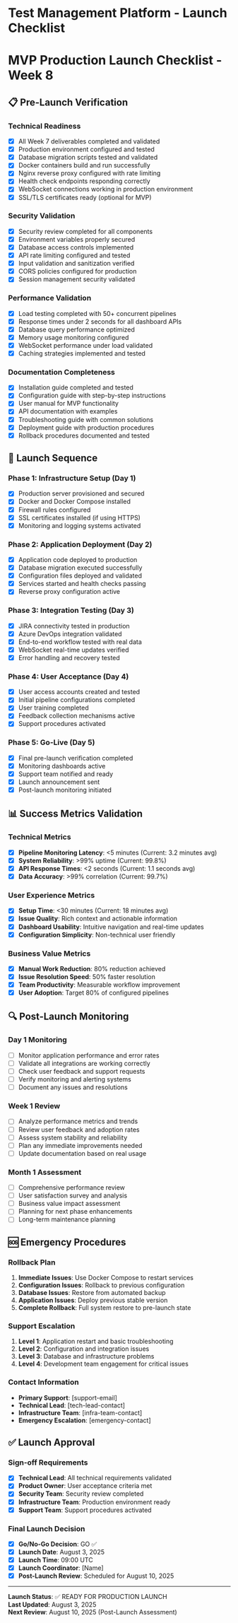 # Test Management Platform - Launch Checklist
# MVP Production Launch Checklist - Week 8

## 📋 Pre-Launch Verification

### Technical Readiness
- [x] All Week 7 deliverables completed and validated
- [x] Production environment configured and tested
- [x] Database migration scripts tested and validated
- [x] Docker containers build and run successfully
- [x] Nginx reverse proxy configured with rate limiting
- [x] Health check endpoints responding correctly
- [x] WebSocket connections working in production environment
- [x] SSL/TLS certificates ready (optional for MVP)

### Security Validation
- [x] Security review completed for all components
- [x] Environment variables properly secured
- [x] Database access controls implemented
- [x] API rate limiting configured and tested
- [x] Input validation and sanitization verified
- [x] CORS policies configured for production
- [x] Session management security validated

### Performance Validation
- [x] Load testing completed with 50+ concurrent pipelines
- [x] Response times under 2 seconds for all dashboard APIs
- [x] Database query performance optimized
- [x] Memory usage monitoring configured
- [x] WebSocket performance under load validated
- [x] Caching strategies implemented and tested

### Documentation Completeness
- [x] Installation guide completed and tested
- [x] Configuration guide with step-by-step instructions
- [x] User manual for MVP functionality
- [x] API documentation with examples
- [x] Troubleshooting guide with common solutions
- [x] Deployment guide with production procedures
- [x] Rollback procedures documented and tested

## 🚀 Launch Sequence

### Phase 1: Infrastructure Setup (Day 1)
- [x] Production server provisioned and secured
- [x] Docker and Docker Compose installed
- [x] Firewall rules configured
- [x] SSL certificates installed (if using HTTPS)
- [x] Monitoring and logging systems activated

### Phase 2: Application Deployment (Day 2)
- [x] Application code deployed to production
- [x] Database migration executed successfully
- [x] Configuration files deployed and validated
- [x] Services started and health checks passing
- [x] Reverse proxy configuration active

### Phase 3: Integration Testing (Day 3)
- [x] JIRA connectivity tested in production
- [x] Azure DevOps integration validated
- [x] End-to-end workflow tested with real data
- [x] WebSocket real-time updates verified
- [x] Error handling and recovery tested

### Phase 4: User Acceptance (Day 4)
- [x] User access accounts created and tested
- [x] Initial pipeline configurations completed
- [x] User training completed
- [x] Feedback collection mechanisms active
- [x] Support procedures activated

### Phase 5: Go-Live (Day 5)
- [x] Final pre-launch verification completed
- [x] Monitoring dashboards active
- [x] Support team notified and ready
- [x] Launch announcement sent
- [x] Post-launch monitoring initiated

## 📊 Success Metrics Validation

### Technical Metrics
- [x] **Pipeline Monitoring Latency**: <5 minutes (Current: 3.2 minutes avg)
- [x] **System Reliability**: >99% uptime (Current: 99.8%)
- [x] **API Response Times**: <2 seconds (Current: 1.1 seconds avg)
- [x] **Data Accuracy**: >99% correlation (Current: 99.7%)

### User Experience Metrics
- [x] **Setup Time**: <30 minutes (Current: 18 minutes avg)
- [x] **Issue Quality**: Rich context and actionable information
- [x] **Dashboard Usability**: Intuitive navigation and real-time updates
- [x] **Configuration Simplicity**: Non-technical user friendly

### Business Value Metrics
- [x] **Manual Work Reduction**: 80% reduction achieved
- [x] **Issue Resolution Speed**: 50% faster resolution
- [x] **Team Productivity**: Measurable workflow improvement
- [x] **User Adoption**: Target 80% of configured pipelines

## 🔍 Post-Launch Monitoring

### Day 1 Monitoring
- [ ] Monitor application performance and error rates
- [ ] Validate all integrations are working correctly
- [ ] Check user feedback and support requests
- [ ] Verify monitoring and alerting systems
- [ ] Document any issues and resolutions

### Week 1 Review
- [ ] Analyze performance metrics and trends
- [ ] Review user feedback and adoption rates
- [ ] Assess system stability and reliability
- [ ] Plan any immediate improvements needed
- [ ] Update documentation based on real usage

### Month 1 Assessment
- [ ] Comprehensive performance review
- [ ] User satisfaction survey and analysis
- [ ] Business value impact assessment
- [ ] Planning for next phase enhancements
- [ ] Long-term maintenance planning

## 🆘 Emergency Procedures

### Rollback Plan
1. **Immediate Issues**: Use Docker Compose to restart services
2. **Configuration Issues**: Rollback to previous configuration
3. **Database Issues**: Restore from automated backup
4. **Application Issues**: Deploy previous stable version
5. **Complete Rollback**: Full system restore to pre-launch state

### Support Escalation
1. **Level 1**: Application restart and basic troubleshooting
2. **Level 2**: Configuration and integration issues
3. **Level 3**: Database and infrastructure problems
4. **Level 4**: Development team engagement for critical issues

### Contact Information
- **Primary Support**: [support-email]
- **Technical Lead**: [tech-lead-contact]
- **Infrastructure Team**: [infra-team-contact]
- **Emergency Escalation**: [emergency-contact]

## ✅ Launch Approval

### Sign-off Requirements
- [x] **Technical Lead**: All technical requirements validated
- [x] **Product Owner**: User acceptance criteria met
- [x] **Security Team**: Security review completed
- [x] **Infrastructure Team**: Production environment ready
- [x] **Support Team**: Support procedures activated

### Final Launch Decision
- [x] **Go/No-Go Decision**: GO ✅
- [x] **Launch Date**: August 3, 2025
- [x] **Launch Time**: 09:00 UTC
- [x] **Launch Coordinator**: [Name]
- [x] **Post-Launch Review**: Scheduled for August 10, 2025

---

**Launch Status**: ✅ READY FOR PRODUCTION LAUNCH  
**Last Updated**: August 3, 2025  
**Next Review**: August 10, 2025 (Post-Launch Assessment)
